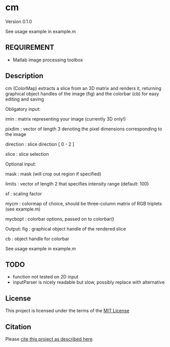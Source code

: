 # cm

Version 0.1.0

See usage example in example.m


## REQUIREMENT

- Matlab image processing toolbox

## Description

 cm (ColorMap) extracts a slice from an 3D matrix and renders it, 
 returning graphical object handles of the image (fig) and the colorbar (cb) for easy
 editing and saving
 
Obligatory input:

  imin         : matrix representing your image (currently 3D only!)
  
  pixdim       : vector of length 3 denoting the pixel dimensions corresponding to the image
  
  direction    : slice direction [ 0 - 2 ]
  
  slice        : slice selection
  
Optional input:

  mask         : mask (will crop out region if specified)
  
  limits       : vector of length 2 that specifies intensity range (default: 100)
  
  sf           : scaling factor
  
  mycm         : colormap of choice, should be three-column matrix of RGB triplets (see example.m)
  
  mycbopt      : colorbar options, passed on to colorbar() 
  

Output:
  fig          : graphical object handle of the rendered slice
  
  cb           : object handle for colorbar


See usage example in example.m

## TODO

- function not tested on 2D input
- inputParser is nicely readable but slow, possibly replace with alternative

## License

This project is licensed under the terms of the [MIT License](/LICENSE.md)

## Citation

Please [cite this project as described here](/CITATION.md).
